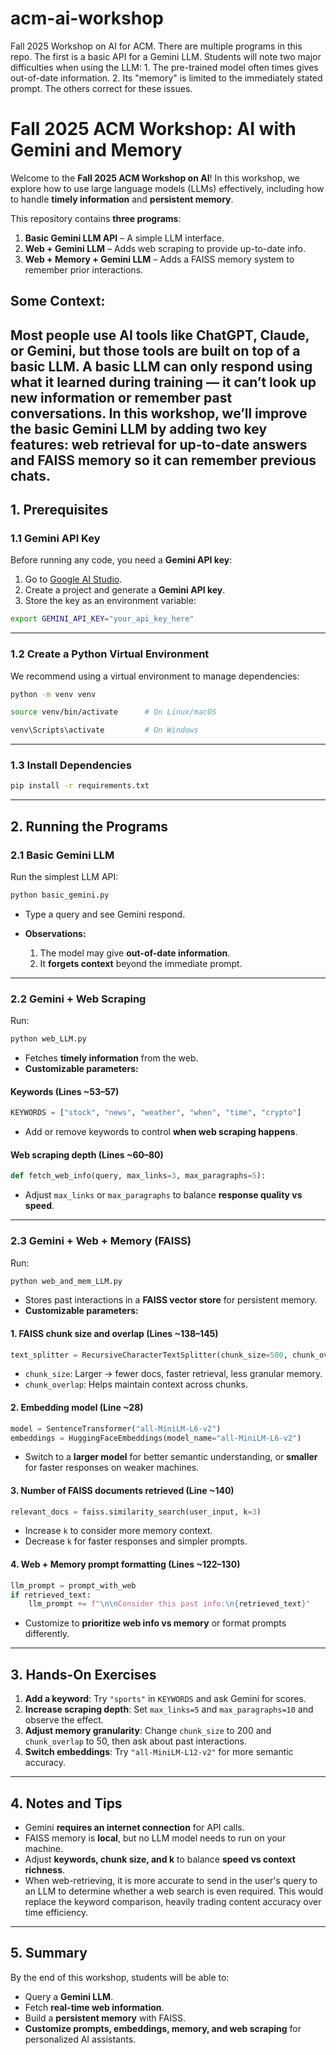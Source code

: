 # acm-ai-workshop
Fall 2025 Workshop on AI for ACM. There are multiple programs in this repo. The first is a basic API for a Gemini LLM. Students will note two major difficulties when using the LLM: 1. The pre-trained model often times gives out-of-date information. 2. Its "memory" is limited to the immediately stated prompt. The others correct for these issues.

# Fall 2025 ACM Workshop: AI with Gemini and Memory

Welcome to the **Fall 2025 ACM Workshop on AI**! In this workshop, we explore how to use large language models (LLMs) effectively, including how to handle **timely information** and **persistent memory**.

This repository contains **three programs**:

1. **Basic Gemini LLM API** – A simple LLM interface.
2. **Web + Gemini LLM** – Adds web scraping to provide up-to-date info.
3. **Web + Memory + Gemini LLM** – Adds a FAISS memory system to remember prior interactions.

## Some Context:
Most people use AI tools like ChatGPT, Claude, or Gemini, but those tools are built on top of a basic LLM. A basic LLM can only respond using what it learned during training — it can’t look up new information or remember past conversations.
In this workshop, we’ll improve the basic Gemini LLM by adding two key features: web retrieval for up-to-date answers and FAISS memory so it can remember previous chats.
---

## 1. Prerequisites

### 1.1 Gemini API Key

Before running any code, you need a **Gemini API key**:

1. Go to [Google AI Studio](https://studio.ai.google/).
2. Create a project and generate a **Gemini API key**.
3. Store the key as an environment variable:

```bash
export GEMINI_API_KEY="your_api_key_here"
```

---

### 1.2 Create a Python Virtual Environment

We recommend using a virtual environment to manage dependencies:

```bash
python -m venv venv

source venv/bin/activate      # On Linux/macOS

venv\Scripts\activate         # On Windows
```

---

### 1.3 Install Dependencies

```bash
pip install -r requirements.txt
```

---

## 2. Running the Programs

### 2.1 Basic Gemini LLM

Run the simplest LLM API:

```bash
python basic_gemini.py
```

* Type a query and see Gemini respond.
* **Observations:**

  1. The model may give **out-of-date information**.
  2. It **forgets context** beyond the immediate prompt.

---

### 2.2 Gemini + Web Scraping

Run:

```bash
python web_LLM.py
```

* Fetches **timely information** from the web.
* **Customizable parameters:**

#### Keywords (Lines ~53–57)

```python
KEYWORDS = ["stock", "news", "weather", "when", "time", "crypto"]
```

* Add or remove keywords to control **when web scraping happens**.

#### Web scraping depth (Lines ~60–80)

```python
def fetch_web_info(query, max_links=3, max_paragraphs=5):
```

* Adjust `max_links` or `max_paragraphs` to balance **response quality vs speed**.

---

### 2.3 Gemini + Web + Memory (FAISS)

Run:

```bash
python web_and_mem_LLM.py
```

* Stores past interactions in a **FAISS vector store** for persistent memory.
* **Customizable parameters:**

#### 1. FAISS chunk size and overlap (Lines ~138–145)

```python
text_splitter = RecursiveCharacterTextSplitter(chunk_size=500, chunk_overlap=50)
```

* `chunk_size`: Larger → fewer docs, faster retrieval, less granular memory.
* `chunk_overlap`: Helps maintain context across chunks.

#### 2. Embedding model (Line ~28)

```python
model = SentenceTransformer("all-MiniLM-L6-v2")
embeddings = HuggingFaceEmbeddings(model_name="all-MiniLM-L6-v2")
```

* Switch to a **larger model** for better semantic understanding, or **smaller** for faster responses on weaker machines.

#### 3. Number of FAISS documents retrieved (Line ~140)

```python
relevant_docs = faiss.similarity_search(user_input, k=3)
```

* Increase `k` to consider more memory context.
* Decrease `k` for faster responses and simpler prompts.

#### 4. Web + Memory prompt formatting (Lines ~122–130)

```python
llm_prompt = prompt_with_web
if retrieved_text:
    llm_prompt += f"\n\nConsider this past info:\n{retrieved_text}"
```

* Customize to **prioritize web info vs memory** or format prompts differently.

---

## 3. Hands-On Exercises

1. **Add a keyword**: Try `"sports"` in `KEYWORDS` and ask Gemini for scores.
2. **Increase scraping depth**: Set `max_links=5` and `max_paragraphs=10` and observe the effect.
3. **Adjust memory granularity**: Change `chunk_size` to 200 and `chunk_overlap` to 50, then ask about past interactions.
4. **Switch embeddings**: Try `"all-MiniLM-L12-v2"` for more semantic accuracy.

---

## 4. Notes and Tips

* Gemini **requires an internet connection** for API calls.
* FAISS memory is **local**, but no LLM model needs to run on your machine.
* Adjust **keywords, chunk size, and k** to balance **speed vs context richness**.
* When web-retrieving, it is more accurate to send in the user's query to an LLM to determine whether a web search is even required. This would replace the keyword comparison, heavily trading content accuracy over time efficiency. 
---

## 5. Summary

By the end of this workshop, students will be able to:

* Query a **Gemini LLM**.
* Fetch **real-time web information**.
* Build a **persistent memory** with FAISS.
* **Customize prompts, embeddings, memory, and web scraping** for personalized AI assistants.
